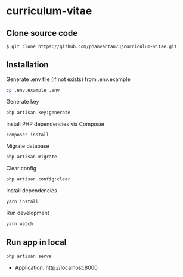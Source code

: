 # curriculum-vitae

## Clone source code

```
$ git clone https://github.com/phanvantan73/curriculum-vitae.git
```

## Installation

Generate .env file (if not exists) from .env.example

```bash
cp .env.example .env
```

Generate key

```bash
php artisan key:generate
```

Install PHP dependencies via Composer

```bash
composer install
```

Migrate database

```bash
php artisan migrate
```

Clear config

```bash
php artisan config:clear
```

Install dependencies

```bash
yarn install
```

Run development

```bash
yarn watch
```

## Run app in local

```bash
php artisan serve
```

- Application: http://localhost:8000
